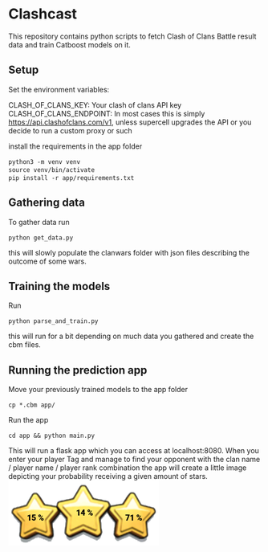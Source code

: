 # Clashcast

This repository contains python scripts to fetch Clash of Clans Battle result data and train Catboost models on it.

## Setup

Set the environment variables:

CLASH_OF_CLANS_KEY: Your clash of clans API key
CLASH_OF_CLANS_ENDPOINT: In most cases this is simply https://api.clashofclans.com/v1, unless supercell upgrades the API or you decide to run a custom proxy or such

install the requirements in the app folder

    python3 -m venv venv
    source venv/bin/activate
    pip install -r app/requirements.txt

## Gathering data

To gather data run 

    python get_data.py

this will slowly populate the clanwars folder with json files describing the outcome of some wars.

## Training the models

Run

    python parse_and_train.py

this will run for a bit depending on much data you gathered and create the cbm files.

## Running the prediction app

Move your previously trained models to the app folder

    cp *.cbm app/

Run the app

    cd app && python main.py

This will run a flask app which you can access at localhost:8080. When you enter your player Tag and manage to find your opponent with the clan name / player name / player rank combination the app will create a little image depicting your probability receiving a given amount of stars.
![](demo.png)
